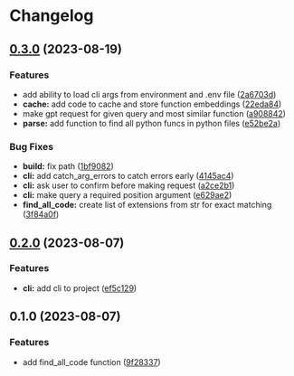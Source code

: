 # Changelog

## [0.3.0](https://github.com/yemaney/ayni/compare/v0.2.0...v0.3.0) (2023-08-19)


### Features

* add ability to load cli args from environment and .env file ([2a6703d](https://github.com/yemaney/ayni/commit/2a6703d5f1280c26d6489b37e23e91e0fa762669))
* **cache:** add code to cache and store function embeddings ([22eda84](https://github.com/yemaney/ayni/commit/22eda847af0ed9eb8c2c331e3057406f218ea0df))
* make gpt request for given query and most similar function ([a908842](https://github.com/yemaney/ayni/commit/a9088420dd3a2371952dcb8441680d6b4c7b3813))
* **parse:** add function to find all python funcs in python files ([e52be2a](https://github.com/yemaney/ayni/commit/e52be2a78aad7a061a2351fe9c3b1b627a78d460))


### Bug Fixes

* **build:** fix path ([1bf9082](https://github.com/yemaney/ayni/commit/1bf908241abbd2a3aa7ff4d3a0debb5ae1cb2382))
* **cli:** add catch_arg_errors to catch errors early ([4145ac4](https://github.com/yemaney/ayni/commit/4145ac40d0e2c1eee5fa12ffe9affe6d06a0cfb5))
* **cli:** ask user to confirm before making request ([a2ce2b1](https://github.com/yemaney/ayni/commit/a2ce2b19d7f1a2ec0e9a01f0e507b461a0f42117))
* **cli:** make query a required position argument ([e629ae2](https://github.com/yemaney/ayni/commit/e629ae2a3c1e4e309049fbbf7be510af561f6c0c))
* **find_all_code:** create list of extensions from str for exact matching ([3f84a0f](https://github.com/yemaney/ayni/commit/3f84a0f664a13072061cf0f6c28193ebd234491b))

## [0.2.0](https://github.com/yemaney/ayni/compare/v0.1.0...v0.2.0) (2023-08-07)


### Features

* **cli:** add cli to project ([ef5c129](https://github.com/yemaney/ayni/commit/ef5c129a0bc255c6bdc133da095279d9d639fe83))

## 0.1.0 (2023-08-07)


### Features

* add find_all_code function ([9f28337](https://github.com/yemaney/ayni/commit/9f28337fef39f9823c24d637293172da4a72da92))
